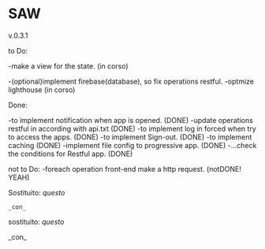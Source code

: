 # SAW
v.0.3.1

to Do:

-make a view for the state. (in corso)

-(optional)implement firebase(database), so fix operations restful.
-optmize lighthouse (in corso)

Done:

-to implement notification when app is opened. (DONE)
-update operations restful in according with api.txt (DONE)
-to implement log in forced when try to access the apps. (DONE)
-to implement Sign-out. (DONE)
-to implement caching (DONE)
-implement file config to progressive app. (DONE)
-...check the conditions for Restful app. (DONE)

not to Do:
-foreach operation front-end make a http request. (notDONE! YEAH)

Sostituito:
    _questo_
<!-- <script type="module">
import styles from './src/styles.css' assert { type: "css" };
document.adoptedStyleSheets = [styles];
</script> -->
    _con_
<link rel="stylesheet" href="./src/styles.css">

sostituito:
    _questo_
<script src="https://cdn.jsdelivr.net/npm/bootstrap@5.2.3/dist/js/bootstrap.bundle.min.js"></script>
<link rel="stylesheet" href="./src/styles.css">
    _con_
<link rel="stylesheet" href="./src/mycss.css">